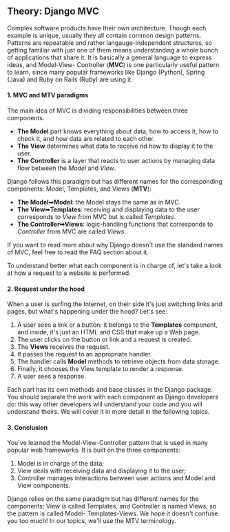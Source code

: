 ## Theory: Django MVC

Complex software products have their own architecture.
Though each example is unique, usually they all contain
common design patterns. Patterns are repeatable and 
rather langauge-independent structures, so getting
familiar with just one of them means understanding a
whole bunch of applications that share it. It is basically a
general language to express ideas, and Model-View-
Controller (**MVC**) is one particularly useful pattern to
learn, since many popular frameworks like Django
(Python), Spring (Java) and Ruby on Rails (Ruby) are
using it.

#### 1. MVC and MTV paradigms

The main idea of MVC is dividing responsibilities between
three components.
- **The Model** part knows everything about data, how to
  access it, how to check it, and how data are related
  to each other.
- **The View** determines what data to receive nd how
  to display it to the user.
- **The Controller** is a layer that reacts to user actions
  by managing data flow between the _Model_ and
  _View_.

Django follows this paradigm but has different names for 
the corresponding components: Model, Templates, and 
Views (**MTV**):
- **The Model**➡**Model**: the Model stays the same as 
  in MVC.
- **The View**➡**Templates**: receiving and displaying
  data to the user corresponds to _View_ from MVC but
  is called _Templates_.
- **The Controller➡Views**: logic-handling functions
  that corresponds to _Controller_ from MVC are called
  _Views_.

If you want to read more about why Django doesn't use
the standard names of MVC, feel free to read the FAQ
section about it.

To understand better what each component is in charge
of, let's take a look at how a request to a website is
performed.

#### 2. Request under the hood

When a user is surfing the Internet, on their side it's just
switching links and pages, but what's happening under
the hood? Let's see:

  1. A user sees a link or a button: it belongs to the 
     **Templates** component, and inside, it's just an HTML
     and CSS that make up a Web page.
  2. The user clicks on the button or link and a request is 
     created.
  3. The **Views** receives the request.
  4. It passes the request to an appropriate handler.
  5. The handler calls **Model** methods to retrieve objects
     from data storage.
  6. Finally, it chooses the View template to render a response.
  7. A user sees a response.

Each part has its own methods and base classes in the 
Django package. You should separate the work with each
component as Django developers do: this way other
developers will understand your code and you will
understand theirs. We will cover it in more detail in the 
following topics.

#### 3. Conclusion
You've learned the Model-View-Controller pattern that is 
used in many popular web frameworks. It is built on the 
three components:

  1. Model is in charge of the data;
  2. View deals with receiving data and displaying it to
     the user;
  3. Controller manages interactions between user
     actions and Model and View components.

Django relies on the same paradigm but has different
names for the components: View is called Templates, and 
Controller is named Views, so the pattern is called Model-
Templates-Views. We hope it doesn't confuse you too
much! In our topics, we'll use the MTV terminology.
